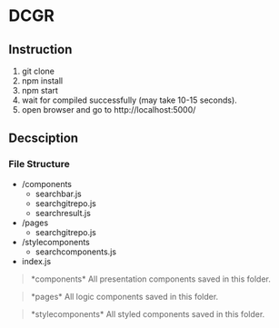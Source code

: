 # DCGR

## Instruction

1. git clone
2. npm install
3. npm start
4. wait for compiled successfully (may take 10-15 seconds).
5. open browser and go to http://localhost:5000/

## Decsciption

### File Structure

- /components 
   - searchbar.js
   - searchgitrepo.js
   - searchresult.js
- /pages
   - searchgitrepo.js
- /stylecomponents
   - searchcomponents.js
- index.js



> \*components\*
    All presentation components saved in this folder.
    
> \*pages\*
    All logic components saved in this folder.
    
> \*stylecomponents\*
    All styled components saved in this folder.

